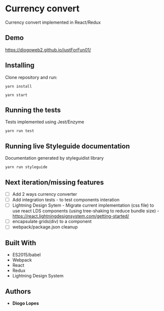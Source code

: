 # Currency convert

Currency convert implemented in React/Redux

## Demo

https://diogoweb2.github.io/justForFun01/

## Installing

Clone repository and run:

```
yarn install
```

```
yarn start
```

## Running the tests

Tests implemented using Jest/Enzyme

```
yarn run test
```

## Running live Styleguide documentation

Documentation generated by styleguidist library

```
yarn run styleguide
```

## Next iteration/missing features

* [ ] Add 2 ways currency converter
* [ ] Add integration tests - to test components interation
* [ ] Lightning Design Sytem - Migrate current implementation (css file) to use react LDS components (using tree-shaking to reduce bundle size) - https://react.lightningdesignsystem.com/getting-started/
* [ ] encapsulate grids(div) to a component
* [ ] webpack/package.json cleanup

## Built With

* ES2015/babel
* Webpack
* React
* Redux
* Lightning Design System

## Authors

* **Diogo Lopes**
